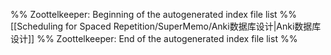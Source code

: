 %% Zoottelkeeper: Beginning of the autogenerated index file list  %%
 [[Scheduling for Spaced Repetition/SuperMemo/Anki数据库设计|Anki数据库设计]]
%% Zoottelkeeper: End of the autogenerated index file list  %%
